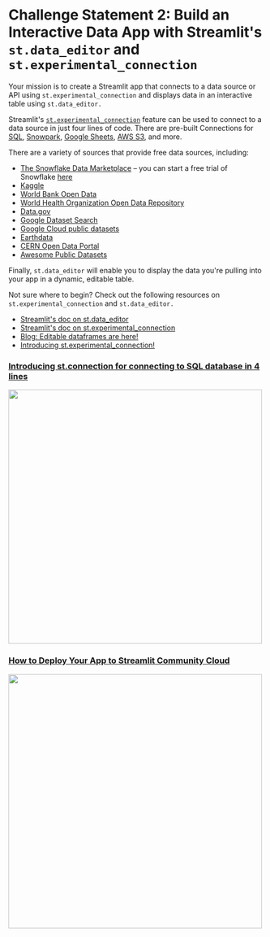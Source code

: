 # Challenge Statement 2: Build an Interactive Data App with Streamlit's `st.data_editor` and `st.experimental_connection`

Your mission is to create a Streamlit app that connects to a data source or API using `st.experimental_connection` and displays data in an interactive table using `st.data_editor.`

Streamlit's [`st.experimental_connection`](https://docs.streamlit.io/library/api-reference/connections/st.experimental_connection) feature can be used to connect to a data source in just four lines of code. There are pre-built Connections for [SQL](https://docs.streamlit.io/library/api-reference/connections/st.connections.sqlconnection), [Snowpark](https://docs.streamlit.io/library/api-reference/connections/st.connections.snowparkconnection), [Google Sheets](https://github.com/streamlit/gsheets-connection), [AWS S3](https://github.com/streamlit/files-connection), and more.

There are a variety of sources that provide free data sources, including:
- [The Snowflake Data Marketplace](https://app.snowflake.com/marketplace?pricing=free) – you can start a free trial of Snowflake [here](https://signup.snowflake.com/?trial=streamlit-hackathon)
- [Kaggle](https://www.kaggle.com/)
- [World Bank Open Data](https://data.worldbank.org/)
- [World Health Organization Open Data Repository](https://www.who.int/data/gho/)
- [Data.gov](https://data.gov/)
- [Google Dataset Search](https://datasetsearch.research.google.com/)
- [Google Cloud public datasets](https://cloud.google.com/datasets)
- [Earthdata](https://www.earthdata.nasa.gov/)
- [CERN Open Data Portal](http://opendata.cern.ch/)
- [Awesome Public Datasets](https://github.com/awesomedata/awesome-public-datasets)

Finally, `st.data_editor` will enable you to display the data you're pulling into your app in a dynamic, editable table.

Not sure where to begin? Check out the following resources on `st.experimental_connection` and `st.data_editor.`
- [Streamlit's doc on st.data_editor](https://docs.streamlit.io/library/api-reference/data/st.data_editor)
- [Streamlit's doc on st.experimental_connection](https://docs.streamlit.io/library/api-reference/connections/st.experimental_connection)
- [Blog: Editable dataframes are here!](https://blog.streamlit.io/editable-dataframes-are-here/)
- [Introducing st.experimental_connection!](https://blog.streamlit.io/introducing-st-experimental_connection/)

### [Introducing st.connection for connecting to SQL database in 4 lines](https://www.youtube.com/watch?v=xQwDfW7UHMo)

<img src="https://img.youtube.com/vi/xQwDfW7UHMo/hqdefault.jpg" width="500">

### [How to Deploy Your App to Streamlit Community Cloud](https://www.youtube.com/watch?v=HKoOBiAaHGg)

<img src="https://img.youtube.com/vi/HKoOBiAaHGg/hqdefault.jpg" width="500">
